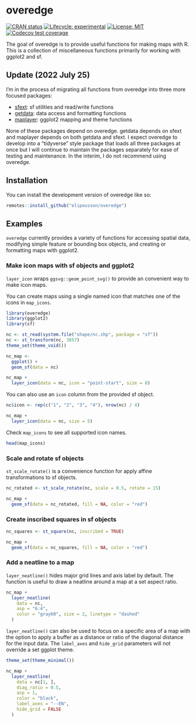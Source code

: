 
<!-- README.md is generated from README.Rmd. Please edit that file -->

# overedge

<!-- badges: start -->

[![CRAN
status](https://www.r-pkg.org/badges/version/overedge)](https://CRAN.R-project.org/package=overedge)
[![Lifecycle:
experimental](https://img.shields.io/badge/lifecycle-experimental-orange.svg)](https://lifecycle.r-lib.org/articles/stages.html#experimental)
[![License:
MIT](https://img.shields.io/badge/License-MIT-yellow.svg)](https://opensource.org/licenses/MIT)
[![Codecov test
coverage](https://codecov.io/gh/elipousson/overedge/branch/main/graph/badge.svg)](https://app.codecov.io/gh/elipousson/overedge?branch=main)

<!-- badges: end -->

The goal of overedge is to provide useful functions for making maps with
R. This is a collection of miscellaneous functions primarily for working
with ggplot2 and sf.

## Update (2022 July 25)

I’m in the process of migrating all functions from overedge into three
more focused packages:

-   [sfext](https://github.com/elipousson/sfext/): sf utilities and
    read/write functions
-   [getdata](https://github.com/elipousson/getdata/): data access and
    formatting functions
-   [maplayer](https://github.com/elipousson/maplayer/): ggplot2 mapping
    and theme functions

None of these packages depend on overedge. getdata depends on sfext and
maplayer depends on both getdata and sfext. I expect overedge to develop
into a “tidyverse” style package that loads all three packages at once
but I will continue to maintain the packages separately for ease of
testing and maintenance. In the interim, I do not recommend using
overedge.

## Installation

You can install the development version of overedge like so:

``` r
remotes::install_github("elipousson/overedge")
```

## Examples

`overedge` currently provides a variety of functions for accessing
spatial data, modifying simple feature or bounding box objects, and
creating or formatting maps with ggplot2.

### Make icon maps with sf objects and ggplot2

`layer_icon` wraps `ggsvg::geom_point_svg()` to provide an convenient
way to make icon maps.

You can create maps using a single named icon that matches one of the
icons in `map_icons`.

``` r
library(overedge)
library(ggplot2)
library(sf)

nc <- st_read(system.file("shape/nc.shp", package = "sf"))
nc <- st_transform(nc, 3857)
theme_set(theme_void())

nc_map <-
  ggplot() +
  geom_sf(data = nc)

nc_map +
  layer_icon(data = nc, icon = "point-start", size = 8)
```

You can also use an `icon` column from the provided sf object.

``` r
nc$icon <- rep(c("1", "2", "3", "4"), nrow(nc) / 4)

nc_map +
  layer_icon(data = nc, size = 5)
```

Check `map_icons` to see all supported icon names.

``` r
head(map_icons)
```

### Scale and rotate sf objects

`st_scale_rotate()` is a convenience function for apply affine
transformations to sf objects.

``` r
nc_rotated <- st_scale_rotate(nc, scale = 0.5, rotate = 15)

nc_map +
  geom_sf(data = nc_rotated, fill = NA, color = "red")
```

### Create inscribed squares in sf objects

``` r
nc_squares <- st_square(nc, inscribed = TRUE)

nc_map +
  geom_sf(data = nc_squares, fill = NA, color = "red")
```

### Add a neatline to a map

`layer_neatline()` hides major grid lines and axis label by default. The
function is useful to draw a neatline around a map at a set aspect
ratio.

``` r
nc_map +
  layer_neatline(
    data = nc,
    asp = "6:4",
    color = "gray60", size = 2, linetype = "dashed"
  )
```

`layer_neatline()` can also be used to focus on a specific area of a map
with the option to apply a buffer as a distance or ratio of the diagonal
distance for the input data. The `label_axes` and `hide_grid` parameters
will not override a set ggplot theme.

``` r
theme_set(theme_minimal())

nc_map +
  layer_neatline(
    data = nc[1, ],
    diag_ratio = 0.5,
    asp = 1,
    color = "black",
    label_axes = "--EN",
    hide_grid = FALSE
  )
```

